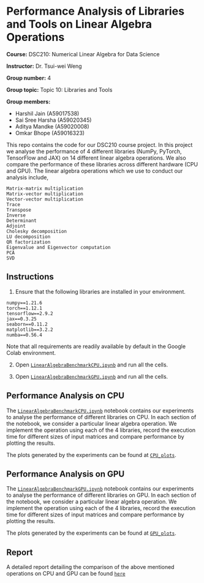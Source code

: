 # Performance Analysis of Libraries and Tools on Linear Algebra Operations

**Course:** DSC210: Numerical Linear Algebra for Data Science

**Instructor:** Dr. Tsui-wei Weng

**Group number:** 4

**Group topic:** Topic 10: Libraries and Tools

**Group members:**

*   Harshil Jain (A59017538)
*   Sai Sree Harsha (A59020345)
*   Aditya Mandke (A59020008)
*   Omkar Bhope (A59016323)

This repo contains the code for our DSC210 course project. In this project we analyse the performance of 4 different libraries (NumPy, PyTorch, TensorFlow and JAX) on 14 different linear algebra operations. We also compare the performance of these libraries across different hardware (CPU and GPU).
The linear algebra operations which we use to conduct our analysis include,
```
Matrix-matrix multiplication
Matrix-vector multiplication
Vector-vector multiplication
Trace
Transpose
Inverse
Determinant
Adjoint
Cholesky decomposition
LU decomposition
QR factorization
Eigenvalue and Eigenvector computation
PCA
SVD
```

## Instructions
1. Ensure that the following libraries are installed in your environment. 
```
numpy==1.21.6
torch==1.12.1
tensorflow==2.9.2
jax==0.3.25
seaborn==0.11.2
matplotlib==3.2.2
numba==0.56.4
```
Note that all requirements are readily available by default in the Google Colab environment.

2. Open [`LinearAlgebraBenchmarkCPU.ipynb`](https://github.com/sreesai1412/DSC210-Project-Group4-LibrariesAndTools/blob/main/LinearAlgebraBenchmarkCPU.ipynb) and run all the cells.

3. Open [`LinearAlgebraBenchmarkGPU.ipynb`](https://github.com/sreesai1412/DSC210-Project-Group4-LibrariesAndTools/blob/main/LinearAlgebraBenchmarkGPU.ipynb) and run all the cells.

## Performance Analysis on CPU
The [`LinearAlgebraBenchmarkCPU.ipynb`](https://github.com/sreesai1412/DSC210-Project-Group4-LibrariesAndTools/blob/main/LinearAlgebraBenchmarkCPU.ipynb) notebook contains our experiments to analyse the performance of different libraries on CPU. In each section of the notebook, we consider a particular linear algebra operation. We implement the operation using each of the 4 libraries, record the execution time for different sizes of input matrices and compare performance by plotting the results.

The plots generated by the experiments can be found at [`CPU_plots`](https://github.com/sreesai1412/DSC210-Project-Group4-LibrariesAndTools/blob/main/CPU_plots/).

## Performance Analysis on GPU
The [`LinearAlgebraBenchmarkGPU.ipynb`](https://github.com/sreesai1412/DSC210-Project-Group4-LibrariesAndTools/blob/main/LinearAlgebraBenchmarkGPU.ipynb) notebook contains our experiments to analyse the performance of different libraries on GPU. In each section of the notebook, we consider a particular linear algebra operation. We implement the operation using each of the 4 libraries, record the execution time for different sizes of input matrices and compare performance by plotting the results.

The plots generated by the experiments can be found at [`GPU_plots`](https://github.com/sreesai1412/DSC210-Project-Group4-LibrariesAndTools/blob/main/GPU_plots/).

## Report

A detailed report detailing the comparison of the above mentioned operations on CPU and GPU can be found [`here`](https://www.notion.so/FINAL-Topic-10-Performance-Analysis-of-Libraries-and-Tools-on-Linear-Algebra-Operations-caf28f9f2bc24a2aacb92d09f594f684)

